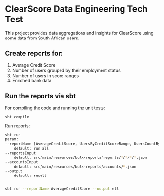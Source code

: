 # ClearScore Data Engineering Tech Test
This project provides data aggregations and insights for ClearScore using some data from South African users.

## Create reports for:
1. Average Credit Score
2. Number of users grouped by their employment status
3. Number of users in score ranges
4. Enriched bank data

## Run the reports via sbt

For compiling the code and running the unit tests:

```bash
sbt compile
```

Run reports: 
```bash
sbt run
param:
--reportName [AverageCreditScore, UsersByCreditScoreRange, UsersCountByEmployentStatus, EnrichmentBankData]
    default: run all
--reportsInput 
    default: src/main/resources/bulk-reports/reports/*/*/*/*.json
--accountsInput
    default: src/main/resources/bulk-reports/accounts/*.json
--output
    default: result


sbt run --reportName AverageCreditScore --output etl
```





